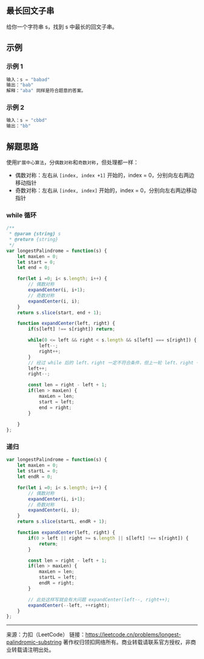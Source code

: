 ## 最长回文子串

给你一个字符串 s，找到 s 中最长的回文子串。

## 示例

### 示例 1

```js
输入：s = "babad"
输出："bab"
解释："aba" 同样是符合题意的答案。
```

### 示例 2

```js
输入：s = "cbbd"
输出："bb"
```

## 解题思路

使用`扩展中心算法`，分`偶数对称`和`奇数对称`，但处理都一样：

- 偶数对称：左右从 `[index, index +1]` 开始的，index = 0，分别向左右两边移动指针
- 奇数对称：左右从 `[index, index]` 开始的，index = 0，分别向左右两边移动指针

### while 循环

```javascript
/**
 * @param {string} s
 * @return {string}
 */
var longestPalindrome = function(s) {
    let maxLen = 0;
    let start = 0;
    let end = 0;

    for(let i =0; i< s.length; i++) {
        // 偶数对称
        expandCenter(i, i+1);
        // 奇数对称
        expandCenter(i, i);
    }
    return s.slice(start, end + 1);

    function expandCenter(left, right) {
        if(s[left] !== s[right]) return; 

        while(0 <= left && right < s.length && s[left] === s[right]) {
            left--;
            right++;
        }
        // 经过 while 后的 left、right 一定不符合条件，但上一轮 left、right 一定是正确的，所以回退一下
        left++;
        right--;

        const len = right - left + 1;
        if(len > maxLen) {
            maxLen = len;
            start = left;
            end = right;
        }
        
    }
};
```

### 递归

```javascript
var longestPalindrome = function(s) {
    let maxLen = 0;
    let startL = 0;
    let endR = 0;

    for(let i =0; i< s.length; i++) {
        // 偶数对称
        expandCenter(i, i+1);
        // 奇数对称
        expandCenter(i, i);
    }
    return s.slice(startL, endR + 1);

    function expandCenter(left, right) {
        if(0 > left || right >= s.length || s[left] !== s[right]) {
            return;
        }

        const len = right - left + 1;
        if(len > maxLen) {
            maxLen = len;
            startL = left;
            endR = right;
        }

        // 此处这样写就会有大问题 expandCenter(left--, right++);
        expandCenter(--left, ++right);
    }
};
```

----

来源：力扣（LeetCode）
链接：https://leetcode.cn/problems/longest-palindromic-substring
著作权归领扣网络所有。商业转载请联系官方授权，非商业转载请注明出处。